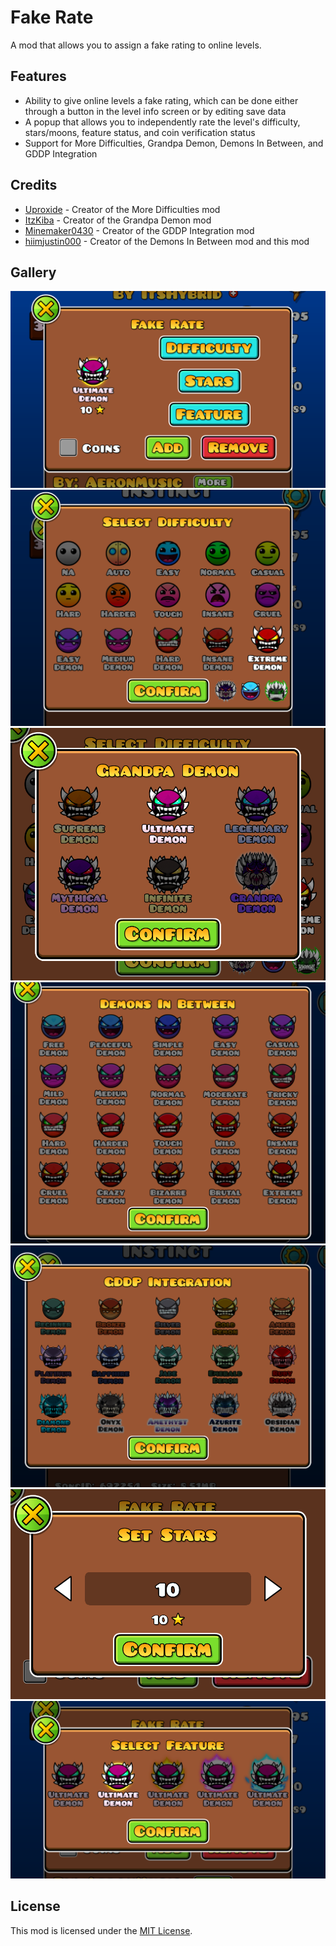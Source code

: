 # Fake Rate
A mod that allows you to assign a fake rating to online levels.

## Features
- Ability to give online levels a fake rating, which can be done either through a button in the level info screen or by editing save data
- A popup that allows you to independently rate the level's difficulty, stars/moons, feature status, and coin verification status
- Support for More Difficulties, Grandpa Demon, Demons In Between, and GDDP Integration

## Credits
- [Uproxide](https://gdbrowser.com/u/25397826) - Creator of the More Difficulties mod
- [ItzKiba](https://gdbrowser.com/u/4569963) - Creator of the Grandpa Demon mod
- [Minemaker0430](https://gdbrowser.com/u/6635071) - Creator of the GDDP Integration mod
- [hiimjustin000](https://gdbrowser.com/u/7466002) - Creator of the Demons In Between mod and this mod

## Gallery
![Fake Rate Popup](./resources/fake-rate-popup.png)\
![Difficulty Popup](./resources/difficulty-popup.png)\
![Grandpa Demon Popup](./resources/grd-popup.png)\
![Demons In Between Popup](./resources/dib-popup.png)\
![GDDP Integration Popup](./resources/gddp-popup.png)\
![Stars Popup](./resources/stars-popup.png)\
![Feature Popup](./resources/feature-popup.png)

## License
This mod is licensed under the [MIT License](./LICENSE).